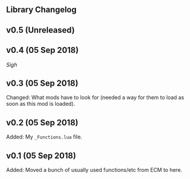 ## Library Changelog

## v0.5 (Unreleased)

## v0.4 (05 Sep 2018)
*Sigh*

## v0.3 (05 Sep 2018)
Changed:
What mods have to look for (needed a way for them to load as soon as this mod is loaded).

## v0.2 (05 Sep 2018)
Added:
My `_Functions.lua` file.

## v0.1 (05 Sep 2018)
Added:
Moved a bunch of usually used functions/etc from ECM to here.
